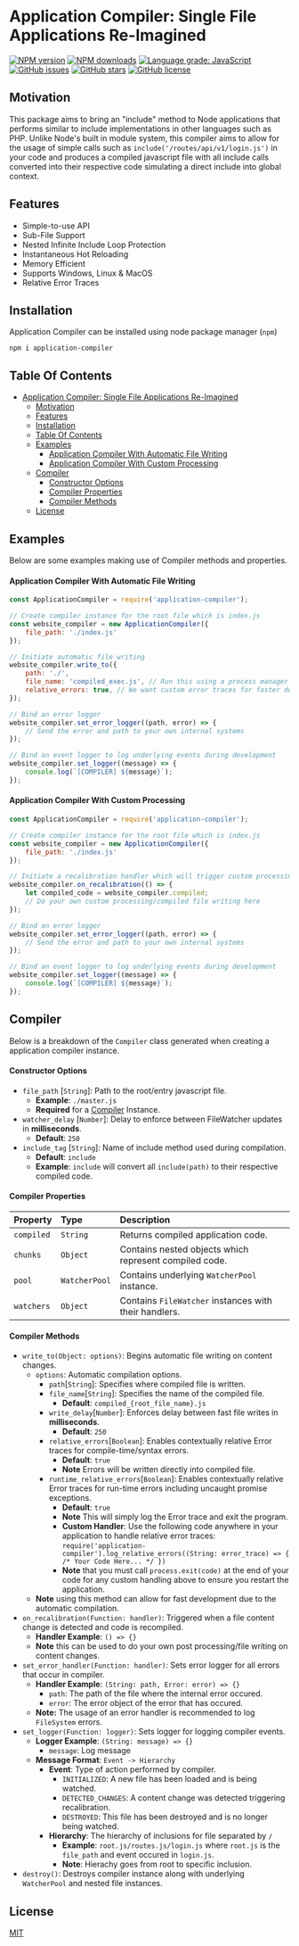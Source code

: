 # Application Compiler: Single File Applications Re-Imagined

[![NPM version](https://img.shields.io/npm/v/application-compiler.svg?style=flat)](https://www.npmjs.com/package/application-compiler)
[![NPM downloads](https://img.shields.io/npm/dm/application-compiler.svg?style=flat)](https://www.npmjs.com/package/application-compiler)
[![Language grade: JavaScript](https://img.shields.io/lgtm/grade/javascript/g/kartikk221/application-compiler.svg?logo=lgtm&logoWidth=18)](https://lgtm.com/projects/g/kartikk221/application-compiler/context:javascript)
[![GitHub issues](https://img.shields.io/github/issues/kartikk221/application-compiler)](https://github.com/kartikk221/application-compiler/issues)
[![GitHub stars](https://img.shields.io/github/stars/kartikk221/application-compiler)](https://github.com/kartikk221/application-compiler/stargazers)
[![GitHub license](https://img.shields.io/github/license/kartikk221/application-compiler)](https://github.com/kartikk221/application-compiler/blob/master/LICENSE)

## Motivation
This package aims to bring an "include" method to Node applications that performs similar to include implementations in other languages such as PHP. Unlike Node's built in module system, this compiler aims to allow for the usage of simple calls such as `include('/routes/api/v1/login.js')` in your code and produces a compiled javascript file with all include calls converted into their respective code simulating a direct include into global context.

## Features
- Simple-to-use API
- Sub-File Support
- Nested Infinite Include Loop Protection
- Instantaneous Hot Reloading
- Memory Efficient
- Supports Windows, Linux & MacOS
- Relative Error Traces

## Installation
Application Compiler can be installed using node package manager (`npm`)
```
npm i application-compiler
```

## Table Of Contents
- [Application Compiler: Single File Applications Re-Imagined](#application-compiler-single-file-applications-re-imagined)
  - [Motivation](#motivation)
  - [Features](#features)
  - [Installation](#installation)
  - [Table Of Contents](#table-of-contents)
  - [Examples](#examples)
      - [Application Compiler With Automatic File Writing](#application-compiler-with-automatic-file-writing)
      - [Application Compiler With Custom Processing](#application-compiler-with-custom-processing)
  - [Compiler](#compiler)
      - [Constructor Options](#constructor-options)
      - [Compiler Properties](#compiler-properties)
      - [Compiler Methods](#compiler-methods)
  - [License](#license)

## Examples
Below are some examples making use of Compiler methods and properties.

#### Application Compiler With Automatic File Writing
```javascript
const ApplicationCompiler = require('application-compiler');

// Create compiler instance for the root file which is index.js
const website_compiler = new ApplicationCompiler({
    file_path: './index.js'
});

// Initiate automatic file writing
website_compiler.write_to({
    path: './',
    file_name: 'compiled_exec.js', // Run this using a process manager such as PM2
    relative_errors: true, // We want custom error traces for faster debugging
});

// Bind an error logger
website_compiler.set_error_logger((path, error) => {
    // Send the error and path to your own internal systems
});

// Bind an event logger to log underlying events during development
website_compiler.set_logger((message) => {
    console.log(`[COMPILER] ${message}`); 
});
```

#### Application Compiler With Custom Processing
```javascript
const ApplicationCompiler = require('application-compiler');

// Create compiler instance for the root file which is index.js
const website_compiler = new ApplicationCompiler({
    file_path: './index.js'
});

// Initiate a recalibration handler which will trigger custom processing on content changes
website_compiler.on_recalibration(() => {
    let compiled_code = website_compiler.compiled;
    // Do your own custom processing/compiled file writing here
});

// Bind an error logger
website_compiler.set_error_logger((path, error) => {
    // Send the error and path to your own internal systems
});

// Bind an event logger to log underlying events during development
website_compiler.set_logger((message) => {
    console.log(`[COMPILER] ${message}`); 
});
```

## Compiler
Below is a breakdown of the `Compiler` class generated when creating a application compiler instance.

#### Constructor Options
* `file_path` [`String`]: Path to the root/entry javascript file.
  * **Example**: `./master.js`
  * **Required** for a [Compiler](#compiler) Instance.
* `watcher_delay` [`Number`]: Delay to enforce between FileWatcher updates in **milliseconds**.
  * **Default**: `250`
* `include_tag` [`String`]: Name of include method used during compilation.
  * **Default**: `include`
  * **Example**: `include` will convert all `include(path)` to their respective compiled code.

#### Compiler Properties
| Property  | Type     | Description                |
| :-------- | :------- | :------------------------- |
| `compiled` | `String` | Returns compiled application code. |
| `chunks` | `Object` | Contains nested objects which represent compiled code. |
| `pool` | `WatcherPool` | Contains underlying `WatcherPool` instance. |
| `watchers` | `Object` | Contains `FileWatcher` instances with their handlers. |

#### Compiler Methods
* `write_to(Object: options)`: Begins automatic file writing on content changes.
    * `options`: Automatic compilation options.
      * `path`[`String`]: Specifies where compiled file is written.
      * `file_name`[`String`]: Specifies the name of the compiled file.
        * **Default**: `compiled_{root_file_name}.js`
      * `write_delay`[`Number`]: Enforces delay between fast file writes in **milliseconds**.
        * **Default**: `250`
      * `relative_errors`[`Boolean`]: Enables contextually relative Error traces for compile-time/syntax errors.
        * **Default**: `true`
        * **Note** Errors will be written directly into compiled file.
      * `runtime_relative_errors`[`Boolean`]: Enables contextually relative Error traces for run-time errors including uncaught promise exceptions.
        * **Default**: `true`
        * **Note** This will simply log the Error trace and exit the program.
        * **Custom Handler**: Use the following code anywhere in your application to handle relative error traces: `require('application-compiler').log_relative_errors((String: error_trace) => { /* Your Code Here... */ })`
        * **Note** that you must call `process.exit(code)` at the end of your code for any custom handling above to ensure you restart the application.
    * **Note** using this method can allow for fast development due to the automatic compilation.
* `on_recalibration(Function: handler)`: Triggered when a file content change is detected and code is recompiled.
    * **Handler Example**: `() => {}`
    * **Note** this can be used to do your own post processing/file writing on content changes.
* `set_error_handler(Function: handler)`: Sets error logger for all errors that occur in compiler.
    * **Handler Example**: `(String: path, Error: error) => {}`
        * `path`: The path of the file where the internal error occured. 
        * `error`: The error object of the error that has occured.
    * **Note:** The usage of an error handler is recommended to log `FileSystem` errors.
* `set_logger(Function: logger)`: Sets logger for logging compiler events.
  * **Logger Example**: `(String: message) => {}`
    * `message`: Log message
  * **Message Format**: `Event -> Hierarchy`
    * **Event**: Type of action performed by compiler.
      * `INITIALIZED`: A new file has been loaded and is being watched.
      * `DETECTED_CHANGES`: A content change was detected triggering recalibration.
      * `DESTROYED`: This file has been destroyed and is no longer being watched.
    * **Hierarchy**: The hierarchy of inclusions for file separated by `/`
      * **Example**: `root.js/routes.js/login.js` where `root.js` is the `file_path` and event occured in `login.js`.
      * **Note**: Hierachy goes from root to specific inclusion.
* `destroy()`: Destroys compiler instance along with underlying `WatcherPool` and nested file instances.

## License
[MIT](./LICENSE)